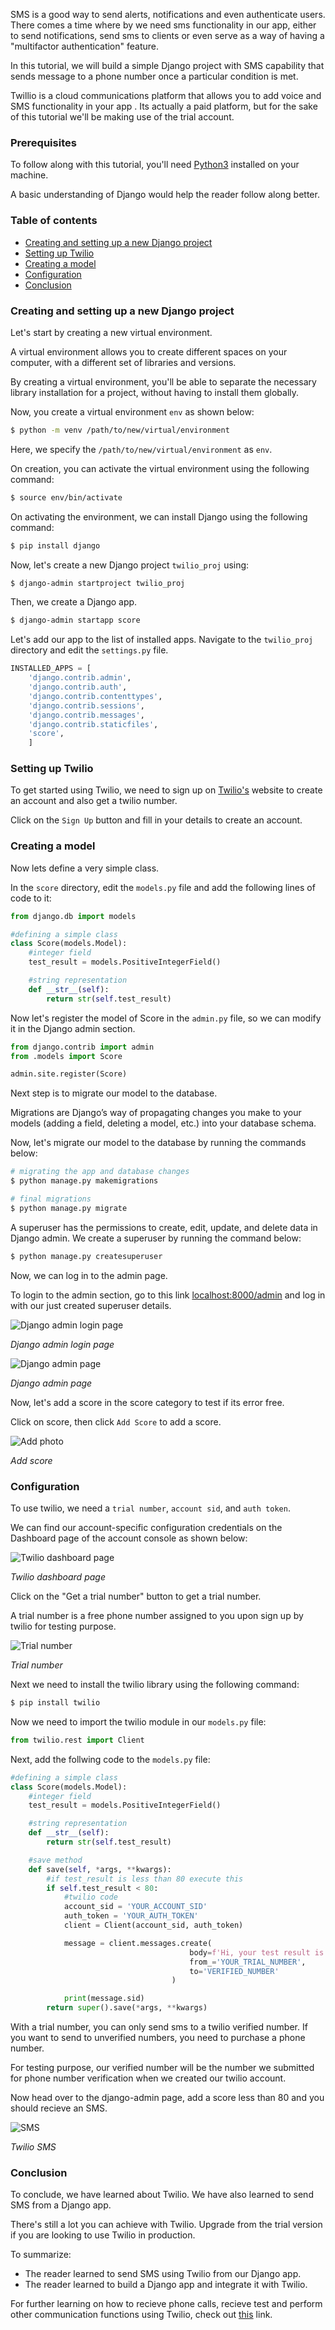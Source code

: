 SMS is a good way to send alerts, notifications and even authenticate users. There comes a time where by we need sms functionality in our app, either to send notifications, send sms to clients or even serve as a way of having a "multifactor authentication" feature.

In this tutorial, we will build a simple Django project with SMS capability that sends message to a phone number once a particular condition is met.

Twillio is a cloud communications platform that allows you to add voice and SMS functionality in your app . Its actually a paid platform, but for the sake of this tutorial we'll be making use of the trial account.

### Prerequisites
To follow along with this tutorial, you'll need [Python3](https://www.python.org/downloads/) installed on your machine.

A basic understanding of Django would help the reader follow along better.

### Table of contents
- [Creating and setting up a new Django project](#creating-and-setting-up-a-new-django-project)
- [Setting up Twilio](#setting-up-twilio)
- [Creating a model](#creating-a-model)
- [Configuration](#configuration)
- [Conclusion](#conclusion)



### Creating and setting up a new Django project
Let's start by creating a new virtual environment.

A virtual environment allows you to create different spaces on your computer, with a different set of libraries and versions.

By creating a virtual environment, you'll be able to separate the necessary library installation for a project, without having to install them globally.

Now, you create a virtual environment `env` as shown below:

```bash
$ python -m venv /path/to/new/virtual/environment
```

Here, we specify the `/path/to/new/virtual/environment` as `env`.

On creation, you can activate the virtual environment using the following command:

```bash
$ source env/bin/activate
```

On activating the environment, we can install Django using the following command:

```bash
$ pip install django
```

Now, let's create a new Django project `twilio_proj` using:

```bash
$ django-admin startproject twilio_proj
```

Then, we create a Django app.

```bash
$ django-admin startapp score
```

Let's add our app to the list of installed apps. Navigate to the `twilio_proj` directory and edit the `settings.py` file.

```python
INSTALLED_APPS = [
    'django.contrib.admin',
    'django.contrib.auth',
    'django.contrib.contenttypes',
    'django.contrib.sessions',
    'django.contrib.messages',
    'django.contrib.staticfiles',
    'score',
    ]
```

### Setting up Twilio
To get started using Twilio, we need to sign up on [Twilio's](https://twilio.com) website to create an account and also get a twilio number.

Click on the `Sign Up` button and fill in your details to create an account.


### Creating a model
Now lets define a very simple class.

In the `score` directory, edit the `models.py` file and add the following lines of code to it:

```python
from django.db import models

#defining a simple class
class Score(models.Model):
    #integer field
    test_result = models.PositiveIntegerField()

    #string representation
    def __str__(self):
        return str(self.test_result)

```

Now let's register the model of Score in the `admin.py` file, so we can modify it in the Django admin section.

```python
from django.contrib import admin
from .models import Score

admin.site.register(Score)

```
Next step is to migrate our model to the database.

Migrations are Django’s way of propagating changes you make to your models (adding a field, deleting a model, etc.) into your database schema.

Now, let's migrate our model to the database by running the commands below:

```bash
# migrating the app and database changes
$ python manage.py makemigrations

# final migrations
$ python manage.py migrate
```

A superuser has the permissions to create, edit, update, and delete data in Django admin. We create a superuser by running the command below:

```bash
$ python manage.py createsuperuser 
```


Now, we can log in to the admin page.

To login to the admin section, go to this link [localhost:8000/admin](localhost:8000/admin) and log in with our just created superuser details.

![Django admin login page](/engineering-education/how-to-send-sms-in-django-using-twilio/admin.png)

*Django admin login page*

![Django admin page](/engineering-education/how-to-send-sms-in-django-using-twilio/django-admin.png)

*Django admin page*

Now, let's add a score in the score category to test if its error free.

Click on score, then click `Add Score` to add a score.

![Add photo](/engineering-education/how-to-send-sms-in-django-using-twilio/add-score.png)

*Add score*

### Configuration
To use twilio, we need a `trial number`, `account sid`, and `auth token`.

We can find our account-specific configuration credentials on the Dashboard page of the account console as shown below:

![Twilio dashboard page](/engineering-education/how-to-send-sms-in-django-using-twilio/twilio-console.png)

*Twilio dashboard page*

Click on the "Get a trial number" button to get a trial number.

A trial number is a free phone number assigned to you upon sign up by twilio for testing purpose.

![Trial number](/engineering-education/how-to-send-sms-in-django-using-twilio/trial-number.png)

*Trial number*

Next we need to install the twilio library using the following command:

```bash
$ pip install twilio
```

Now we need to import the twilio module in our `models.py` file:

```python
from twilio.rest import Client

```
Next, add the follwing code to the `models.py` file:

```python
#defining a simple class
class Score(models.Model):
    #integer field
    test_result = models.PositiveIntegerField()

    #string representation
    def __str__(self):
        return str(self.test_result)

    #save method
    def save(self, *args, **kwargs):
        #if test_result is less than 80 execute this
        if self.test_result < 80:
            #twilio code
            account_sid = 'YOUR_ACCOUNT_SID'
            auth_token = 'YOUR_AUTH_TOKEN'
            client = Client(account_sid, auth_token)

            message = client.messages.create(
                                        body=f'Hi, your test result is {self.test_result}. Great job',
                                        from_='YOUR_TRIAL_NUMBER',
                                        to='VERIFIED_NUMBER' 
                                    )

            print(message.sid)
        return super().save(*args, **kwargs)

```

With a trial number, you can only send sms to a twilio verified number. If you want to send to unverified numbers, you need to purchase a phone number.

For testing purpose, our verified number will be the number we submitted for phone number verification when we created our twilio account.

Now head over to the django-admin page, add a score less than 80 and you should recieve an SMS.

![SMS](/engineering-education/how-to-send-sms-in-django-using-twilio/twilio-sms.png)

*Twilio SMS*

### Conclusion
To conclude, we have learned about Twilio. We have also learned to send SMS from a Django app.

There's still a lot you can achieve with Twilio. Upgrade from the trial version if you are looking to use Twilio in production.

To summarize:
- The reader learned to send SMS using Twilio from our Django app.
- The reader learned to build a Django app and integrate it with Twilio.


For further learning on how to recieve phone calls, recieve test and perform other communication functions using Twilio, check out [this](https://twilio.com/docs) link.
